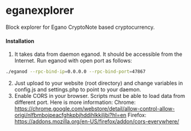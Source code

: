 # eganexplorer
Block explorer for Egano CryptoNote based cryptocurrency.

#### Installation

1) It takes data from daemon eganod. It should be accessible from the Internet. Run eganod with open port as follows:
```bash
./eganod --rpc-bind-ip=0.0.0.0 --rpc-bind-port=47867
```
2) Just upload to your website (root directory) and change variables in config.js and settings.php to point to your daemon.
3) Enable CORS in your browser. Scripts must be able to load data from different port. Here is more information:
Chrome: https://chrome.google.com/webstore/detail/allow-control-allow-origi/nlfbmbojpeacfghkpbjhddihlkkiljbi?hl=en
Firefox: https://addons.mozilla.org/en-US/firefox/addon/cors-everywhere/
